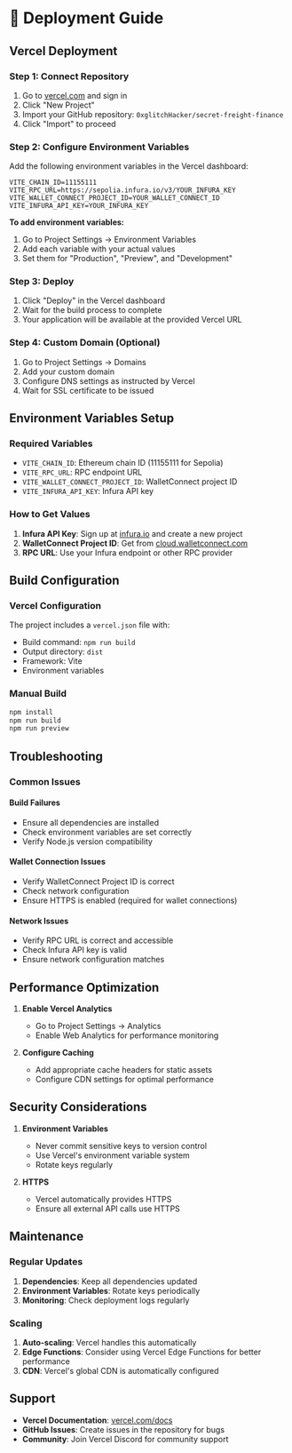 # 🚀 Deployment Guide

## Vercel Deployment

### Step 1: Connect Repository
1. Go to [vercel.com](https://vercel.com) and sign in
2. Click "New Project"
3. Import your GitHub repository: `0xglitchHacker/secret-freight-finance`
4. Click "Import" to proceed

### Step 2: Configure Environment Variables
Add the following environment variables in the Vercel dashboard:

```
VITE_CHAIN_ID=11155111
VITE_RPC_URL=https://sepolia.infura.io/v3/YOUR_INFURA_KEY
VITE_WALLET_CONNECT_PROJECT_ID=YOUR_WALLET_CONNECT_ID
VITE_INFURA_API_KEY=YOUR_INFURA_KEY
```

**To add environment variables:**
1. Go to Project Settings → Environment Variables
2. Add each variable with your actual values
3. Set them for "Production", "Preview", and "Development"

### Step 3: Deploy
1. Click "Deploy" in the Vercel dashboard
2. Wait for the build process to complete
3. Your application will be available at the provided Vercel URL

### Step 4: Custom Domain (Optional)
1. Go to Project Settings → Domains
2. Add your custom domain
3. Configure DNS settings as instructed by Vercel
4. Wait for SSL certificate to be issued

## Environment Variables Setup

### Required Variables
- `VITE_CHAIN_ID`: Ethereum chain ID (11155111 for Sepolia)
- `VITE_RPC_URL`: RPC endpoint URL
- `VITE_WALLET_CONNECT_PROJECT_ID`: WalletConnect project ID
- `VITE_INFURA_API_KEY`: Infura API key

### How to Get Values
1. **Infura API Key**: Sign up at [infura.io](https://infura.io) and create a new project
2. **WalletConnect Project ID**: Get from [cloud.walletconnect.com](https://cloud.walletconnect.com)
3. **RPC URL**: Use your Infura endpoint or other RPC provider

## Build Configuration

### Vercel Configuration
The project includes a `vercel.json` file with:
- Build command: `npm run build`
- Output directory: `dist`
- Framework: Vite
- Environment variables

### Manual Build
```bash
npm install
npm run build
npm run preview
```

## Troubleshooting

### Common Issues

#### Build Failures
- Ensure all dependencies are installed
- Check environment variables are set correctly
- Verify Node.js version compatibility

#### Wallet Connection Issues
- Verify WalletConnect Project ID is correct
- Check network configuration
- Ensure HTTPS is enabled (required for wallet connections)

#### Network Issues
- Verify RPC URL is correct and accessible
- Check Infura API key is valid
- Ensure network configuration matches

## Performance Optimization

1. **Enable Vercel Analytics**
   - Go to Project Settings → Analytics
   - Enable Web Analytics for performance monitoring

2. **Configure Caching**
   - Add appropriate cache headers for static assets
   - Configure CDN settings for optimal performance

## Security Considerations

1. **Environment Variables**
   - Never commit sensitive keys to version control
   - Use Vercel's environment variable system
   - Rotate keys regularly

2. **HTTPS**
   - Vercel automatically provides HTTPS
   - Ensure all external API calls use HTTPS

## Maintenance

### Regular Updates
1. **Dependencies**: Keep all dependencies updated
2. **Environment Variables**: Rotate keys periodically
3. **Monitoring**: Check deployment logs regularly

### Scaling
1. **Auto-scaling**: Vercel handles this automatically
2. **Edge Functions**: Consider using Vercel Edge Functions for better performance
3. **CDN**: Vercel's global CDN is automatically configured

## Support

- **Vercel Documentation**: [vercel.com/docs](https://vercel.com/docs)
- **GitHub Issues**: Create issues in the repository for bugs
- **Community**: Join Vercel Discord for community support
